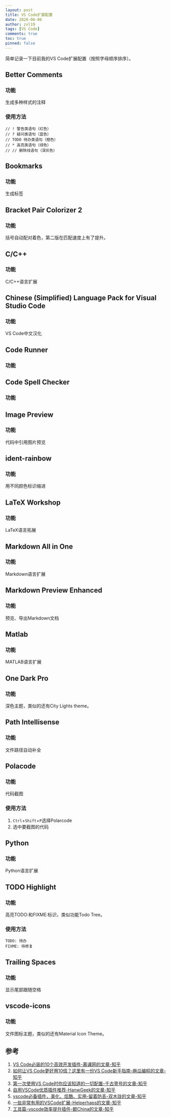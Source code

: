 ```yaml
---
layout: post
title: VS Code扩展配置
date: 2020-06-06
author: zxl19
tags: [VS Code]
comments: true
toc: true
pinned: false
---
```


简单记录一下目前我的VS Code扩展配置（按照字母顺序排序）。

<!-- more -->

## Better Comments
### 功能
生成多种样式的注释
### 使用方法
```
// ! 警告类语句（红色）
// ? 疑问类语句（蓝色）
// TODO 待办类语句（橙色）
// * 高亮类语句（绿色）
// // 删除线语句（深灰色）
```
## Bookmarks
### 功能
生成标签
## Bracket Pair Colorizer 2
### 功能
括号自动配对着色，第二版在匹配速度上有了提升。
## C/C++
### 功能
C/C++语言扩展
## Chinese (Simplified) Language Pack for Visual Studio Code
### 功能
VS Code中文汉化
## Code Runner
### 功能
## Code Spell Checker
### 功能
## Image Preview
### 功能
代码中引用图片预览
## ident-rainbow
### 功能
用不同颜色标识缩进
## LaTeX Workshop
### 功能
LaTeX语言拓展
## Markdown All in One
### 功能
Markdown语言扩展
## Markdown Preview Enhanced
### 功能
预览、导出Markdown文档
## Matlab
### 功能
MATLAB语言扩展
## One Dark Pro
### 功能
深色主题，类似的还有City Lights theme。
## Path Intellisense
### 功能
文件路径自动补全
## Polacode
### 功能
代码截图
### 使用方法
1. `Ctrl`+`Shift`+`P`选择Polarcode
2. 选中要截图的代码
## Python
### 功能
Python语言扩展
## TODO Highlight
### 功能
高亮TODO:和FIXME:标识，类似功能Todo Tree。
### 使用方法
```
TODO: 待办
FIXME: 待修复
```
## Trailing Spaces
### 功能
显示尾部跟随空格
## vscode-icons
### 功能
文件图标主题，类似的还有Material Icon Theme。

## 参考
1. [VS Code必装的10个高效开发插件-慕课网的文章-知乎](https://zhuanlan.zhihu.com/p/56719281)
2. [如何让VS Code更好用10倍？这里有一份VS Code新手指南-麻瓜编程的文章-知乎](https://zhuanlan.zhihu.com/p/99462672)
3. [第一次使用VS Code时你应该知道的一切配置-千古壹号的文章-知乎](https://zhuanlan.zhihu.com/p/62913725)
4. [自用VSCode优质插件推荐-HanwGeek的文章-知乎](https://zhuanlan.zhihu.com/p/89693351)
5. [vscode必备插件，美化、炫酷、实用-留着防丢-双木珑的文章-知乎](https://zhuanlan.zhihu.com/p/112016680)
6. [一些非常有用的VSCode扩展-Helperhaps的文章-知乎](https://zhuanlan.zhihu.com/p/29553584)
7. [工具篇-vscode效率提升插件-鲲China的文章-知乎](https://zhuanlan.zhihu.com/p/73452541)